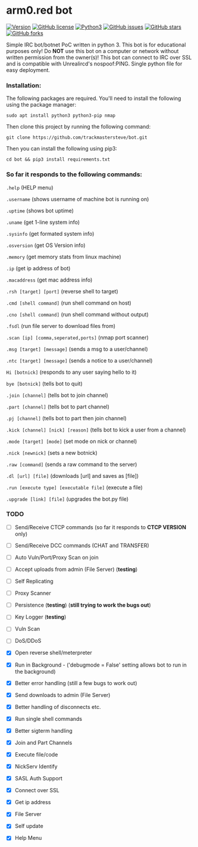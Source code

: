 # arm0.red bot

[![Version](https://img.shields.io/badge/version-0.9.8-red.svg)]() [![GitHub license](https://img.shields.io/github/license/trackmastersteve/bot.svg)](https://github.com/trackmastersteve/bot/tree/master/LICENSE) [![Python3](https://img.shields.io/badge/python-3.7-green.svg)]() [![GitHub issues](https://img.shields.io/github/issues/trackmastersteve/bot.svg)](https://github.com/trackmastersteve/bot/issues) [![GitHub stars](https://img.shields.io/github/stars/trackmastersteve/bot.svg)](https://github.com/trackmastersteve/bot/stargazers)  [![GitHub forks](https://img.shields.io/github/forks/trackmastersteve/bot.svg)](https://github.com/trackmastersteve/bot/network) 

Simple IRC bot/botnet PoC written in python 3. This bot is for educational purposes only!
Do **NOT** use this bot on a computer or network without written permission from the owner(s)!
This bot can connect to IRC over SSL and is compatible with Unrealircd's nospoof:PING.
Single python file for easy deployment. 

### Installation:

The following packages are required. You'll need to install the following using the
package manager:

```sudo apt install python3 python3-pip nmap```

Then clone this project by running the following command:

```git clone https://github.com/trackmastersteve/bot.git```

Then you can install the following using pip3:

```cd bot && pip3 install requirements.txt```


### So far it responds to the following commands:

```.help``` (HELP menu)

```.username``` (shows username of machine bot is running on)

```.uptime``` (shows bot uptime)

```.uname``` (get 1-line system info)

```.sysinfo``` (get formated system info)

```.osversion``` (get OS Version info)

```.memory``` (get memory stats from linux machine)

```.ip``` (get ip address of bot)

```.macaddress``` (get mac address info)

```.rsh [target] [port]``` (reverse shell to target)

```.cmd [shell command]``` (run shell command on host)

```.cno [shell command]``` (run shell command without output)

```.fsdl``` (run file server to download files from)

```.scan [ip] [comma,seperated,ports]``` (nmap port scanner)

```.msg [target] [message]``` (sends a msg to a user/channel)

```.ntc [target] [message]``` (sends a notice to a user/channel)

```Hi [botnick]``` (responds to any user saying hello to it)

```bye [botnick]``` (tells bot to quit)

```.join [channel]``` (tells bot to join channel)

```.part [channel]``` (tells bot to part channel)

```.pj [channel]``` (tells bot to part then join channel)

```.kick [channel] [nick] [reason]``` (tells bot to kick a user from a channel)

```.mode [target] [mode]``` (set mode on nick or channel)

```.nick [newnick]``` (sets a new botnick)

```.raw [command]``` (sends a raw command to the server)

```.dl [url] [file]``` (downloads [url] and saves as [file])

```.run [execute type] [executable file]``` (execute a file)

```.upgrade [link] [file]``` (upgrades the bot.py file)

### TODO

- [ ] Send/Receive CTCP commands (so far it responds to **CTCP VERSION** only)

- [ ] Send/Receive DCC commands (CHAT and TRANSFER)

- [ ] Auto Vuln/Port/Proxy Scan on join

- [ ] Accept uploads from admin (File Server) (**testing**)

- [ ] Self Replicating

- [ ] Proxy Scanner

- [ ] Persistence (**testing**) (**still trying to work the bugs out**)

- [ ] Key Logger (**testing**)

- [ ] Vuln Scan

- [ ] DoS/DDoS

- [x] Open reverse shell/meterpreter

- [x] Run in Background - ('debugmode = False' setting allows bot to run in the background)

- [x] Better error handling (still a few bugs to work out)

- [x] Send downloads to admin (File Server)

- [x] Better handling of disconnects etc.

- [x] Run single shell commands

- [x] Better sigterm handling

- [x] Join and Part Channels

- [x] Execute file/code

- [x] NickServ Identify

- [x] SASL Auth Support

- [x] Connect over SSL 

- [x] Get ip address

- [x] File Server

- [x] Self update

- [x] Help Menu

